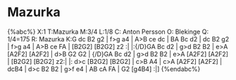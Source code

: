 # Mazurka

{%abc%}
X:1
T:Mazurka
M:3/4
L:1/8
C: Anton Persson
O: Blekinge
Q: 1/4=175
R: Mazurka
K:G
dc B2 g2 | f>g a4 | A>B ce dc | BA Bc d2 | 
dc B2 g2 | f>g a4 | A>B ce FA | [B2G2] [B2G2] z2 :| 
|:{/D}GA Bc d2 | g>d B2 B2 | e>A [A2F2] [A2F2] | d>B G2 G2 | 
{/D}GA Bc d2 | g>d B2 B2 | e>A [A2F2] [A2F2] | [B2G2] [B2G2] z2:|
|: d>c [B2G2] [B2G2] | c>B A4 | c>A [A2F2] [A2F2] | dcB4 | 
d>c B2 B2 | g>f e4 | AB cA FA | G2 [g4B4] :|]
{%endabc%}

